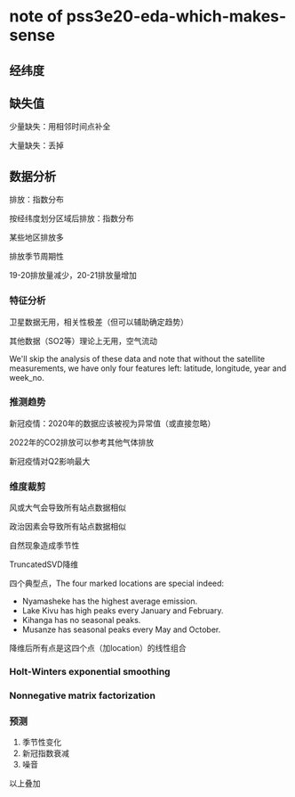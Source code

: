 # note of pss3e20-eda-which-makes-sense

## 经纬度

## 缺失值

少量缺失：用相邻时间点补全

大量缺失：丢掉

## 数据分析

排放：指数分布

按经纬度划分区域后排放：指数分布

某些地区排放多

排放季节周期性

19-20排放量减少，20-21排放量增加

### 特征分析

卫星数据无用，相关性极差（但可以辅助确定趋势）

其他数据（SO2等）理论上无用，空气流动

We'll skip the analysis of these data and note that without the satellite measurements, we have only four features left: latitude, longitude, year and week_no.

### 推测趋势

新冠疫情：2020年的数据应该被视为异常值（或直接忽略）

2022年的CO2排放可以参考其他气体排放

新冠疫情对Q2影响最大

### 维度裁剪

风或大气会导致所有站点数据相似

政治因素会导致所有站点数据相似

自然现象造成季节性

TruncatedSVD降维

四个典型点，The four marked locations are special indeed:

- Nyamasheke has the highest average emission.
- Lake Kivu has high peaks every January and February.
- Kihanga has no seasonal peaks.
- Musanze has seasonal peaks every May and October.

降维后所有点是这四个点（加location）的线性组合

### **Holt-Winters exponential smoothing**

### **Nonnegative matrix factorization**

### 预测

1. 季节性变化
2. 新冠指数衰减
3. 噪音

以上叠加
